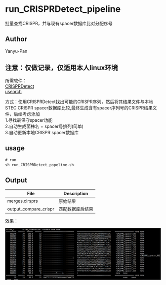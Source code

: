 # run_CRISPRDetect_pipeline  
批量查找CRISPR，并与现有spacer数据库比对分配序号  
## Author  
Yanyu-Pan  
## 注意：仅做记录，仅适用本人linux环境  
所需软件：    
[CRISPRDetect](https://github.com/ambarishbiswas/CRISPRDetect_2.2)  
[usearch](http://www.drive5.com/usearch/)  

方式：使用CRISPRDetect找出可能的CRISPR序列，然后将其结果文件与本地STEC CRISPR spacer数据库比较,最终生成含有spacer序列号的CRISPR结果文件，后续考虑添加           
           1.寻找最保守spacer功能       
           2.自动生成菌株名 + spacer号排列(简单)        
           3.自动更新本地CRISPR spacer数据库  
           

## usage  

```
# run
sh run_CRISPRDetect_popeline.sh
```
## Output
File | Description
----------|--------------
merges.cirsprs | 原始结果
output_compare_crispr | 匹配数据库后结果

效果：

![image](https://github.com/Yanyu-Pan/run_CRISPRDetect_pipeline/blob/master/example.png)


